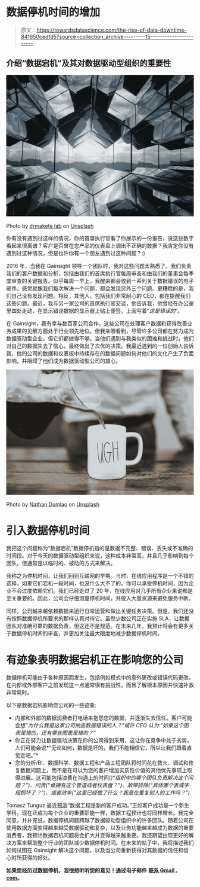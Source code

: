 # 数据停机时间的增加

> 原文：<https://towardsdatascience.com/the-rise-of-data-downtime-841650cedfd5?source=collection_archive---------15----------------------->

## 介绍“数据宕机”及其对数据驱动型组织的重要性

![](img/4a28f74fa01bba25085879496ce30e2e.png)

Photo by [drmakete lab](https://unsplash.com/@drmakete?utm_source=medium&utm_medium=referral) on [Unsplash](https://unsplash.com?utm_source=medium&utm_medium=referral)

你有没有遇到过这样的情况，你的首席执行官看了你展示的一份报告，说这些数字看起来很离谱？客户是否曾在您产品的仪表盘上调出不正确的数据？我肯定你没有遇到过这种情况，但是也许你有一个朋友遇到过这种问题？:)

2016 年，当我在 Gainsight 领导一个团队时，我对这些问题太熟悉了。我们负责我们的客户数据和分析，包括由我们的首席执行官每周审查和由我们的董事会每季度审查的关键报告。似乎每周一早上，我醒来都会收到一系列关于数据错误的电子邮件。感觉就像我们每次解决一个问题，都会发现另外三个问题。更糟糕的是，我们自己没有发现问题。相反，其他人，包括我们非常耐心的 CEO，都在提醒我们这些问题。最近，我与另一家公司的首席执行官交谈，他告诉我，他曾经在办公室里四处走动，在显示错误数据的显示器上贴上便签，上面写着“*这是错误的*”。

在 Gainsight，我有幸与数百家公司合作，这些公司在处理客户数据和获得改善业务成果的见解方面处于行业领先地位。但我亲眼看到，尽管许多公司都在努力成为数据驱动型企业，但它们都做得不够。当他们遇到与我类似的困难和挑战时，他们对自己的数据失去了信心，最终做出了次优的决策。我最近遇到的一位创始人告诉我，他的公司的数据和仪表板中持续存在的数据问题如何对他们的文化产生了负面影响，并阻碍了他们成为数据驱动型公司的雄心。

![](img/40bb1ad70ede9621c3c019d297ea23a5.png)

Photo by [Nathan Dumlao](https://unsplash.com/@nate_dumlao?utm_source=medium&utm_medium=referral) on [Unsplash](https://unsplash.com?utm_source=medium&utm_medium=referral)

# 引入数据停机时间

我把这个问题称为“数据宕机”数据停机指的是数据不完整、错误、丢失或不准确的时间段。对于今天的数据驱动型组织来说，这种成本非常高，并且几乎影响到每个团队，但通常是以临时的、被动的方式来解决。

我称之为停机时间，让我们回到互联网的早期。当时，在线应用程序是一个不错的选择，如果它们宕机一段时间，也没什么大不了的。你可以承受停机时间，因为企业不会过度依赖它们。我们已经走过了 20 年，在线应用对几乎所有企业来说都是至关重要的。因此，公司会仔细测量停机时间，并投入大量资源来避免服务中断。

同样，公司越来越依赖数据来运行日常运营和做出关键任务决策。但是，我们还没有按照数据停机所要求的那样认真对待它。虽然少数公司正在实施 SLA，让数据团队对准确可靠的数据负责，但这还不是规范。在未来几年，我预计将会有更多关于数据停机时间的审查，并更加关注最大限度地减少数据停机时间。

# 有迹象表明数据宕机正在影响您的公司

数据停机可能由于各种原因而发生，包括例如模式中的意外更改或错误代码更改。在内部或外部客户之前发现这一点通常很有挑战性，而且了解根本原因并快速补救非常耗时。

以下是数据宕机影响您公司的一些迹象:

*   内部和外部的数据消费者打电话来抱怨您的数据，并逐渐失去信任。客户可能会想"*为什么我是这家公司抽查数据错误的人？"*或许 CEO 认为:*“如果这个图表是错的，还有哪些图表是错的？”*
*   你正在努力让数据驱动决策在你的公司得到采用，这让你在竞争中处于劣势。人们可能会说*“无论如何，数据是坏的，我们不能相信它，所以让我们跟着直觉走吧。”*
*   您的分析/BI、数据科学、数据工程和产品工程团队将时间花在救火、调试和修复数据问题上，而不是在可以为您的客户增加实质性价值的其他优先事项上取得进展。这可能包括浪费在沟通上的时间(*)“组织中的哪个团队负责解决这个问题？”)、*问责*(“谁拥有这个管道或者仪表盘？”)、*故障排除(*“具体哪个表或字段损坏了？”)、*或者效率*(“这里已经做了什么？我是在重复别人的工作吗？”).*

Tomasz Tunguz 最近[预测](https://tomtunguz.com/5-predictions-for-2019/)“数据工程是新的客户成功。”正如客户成功是一个新生学科，现在正成为每个企业的重要职能一样，数据工程预计也将同样增长。我完全同意，并补充说，数据停机问题跨越了数据驱动型组织中的许多团队。随着公司在使用数据方面变得越来越受数据驱动和复杂，以及业务功能越来越成为数据的重要消费者，我预计数据宕机问题将会扩大并变得越来越重要。我还期望出现更好的解决方案来帮助整个行业的团队减少数据停机时间。在未来的帖子中，我将描述我们如何试图在 Gainsight 解决这个问题，以及当公司重新获得对其数据的信任和信心时所获得的好处。

**如果您经历过数据停机，我很想听听您的意见！通过电子邮件** [**联系 Gmail . com**](mailto:barrmoses@gmail.com)**。**